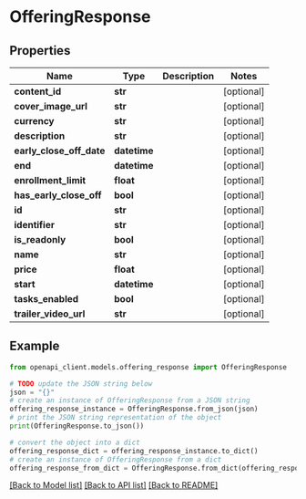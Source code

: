 # OfferingResponse


## Properties

Name | Type | Description | Notes
------------ | ------------- | ------------- | -------------
**content_id** | **str** |  | [optional] 
**cover_image_url** | **str** |  | [optional] 
**currency** | **str** |  | [optional] 
**description** | **str** |  | [optional] 
**early_close_off_date** | **datetime** |  | [optional] 
**end** | **datetime** |  | [optional] 
**enrollment_limit** | **float** |  | [optional] 
**has_early_close_off** | **bool** |  | [optional] 
**id** | **str** |  | [optional] 
**identifier** | **str** |  | [optional] 
**is_readonly** | **bool** |  | [optional] 
**name** | **str** |  | [optional] 
**price** | **float** |  | [optional] 
**start** | **datetime** |  | [optional] 
**tasks_enabled** | **bool** |  | [optional] 
**trailer_video_url** | **str** |  | [optional] 

## Example

```python
from openapi_client.models.offering_response import OfferingResponse

# TODO update the JSON string below
json = "{}"
# create an instance of OfferingResponse from a JSON string
offering_response_instance = OfferingResponse.from_json(json)
# print the JSON string representation of the object
print(OfferingResponse.to_json())

# convert the object into a dict
offering_response_dict = offering_response_instance.to_dict()
# create an instance of OfferingResponse from a dict
offering_response_from_dict = OfferingResponse.from_dict(offering_response_dict)
```
[[Back to Model list]](../README.md#documentation-for-models) [[Back to API list]](../README.md#documentation-for-api-endpoints) [[Back to README]](../README.md)


